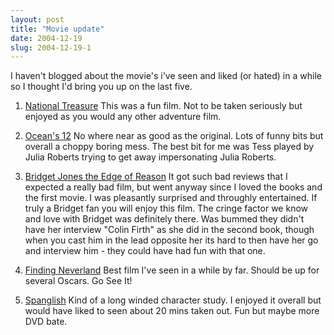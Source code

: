 ```yaml
---
layout: post
title: "Movie update"
date: 2004-12-19
slug: 2004-12-19-1
---
```


I haven&apos;t blogged about the movie&apos;s i&apos;ve seen and liked (or hated) in a while so I thought I&apos;d bring you up on the last five.

1.  [National Treasure](http://www.imdb.com/title/tt0368891/)   This was a fun film.  Not to be taken seriously but enjoyed as you would any other adventure film.  

2.  [Ocean&apos;s 12](http://www.imdb.com/title/tt0349903/)   No where near as good as the original.  Lots of funny bits but overall a choppy boring mess.  The best bit for me was Tess played by Julia Roberts trying to get away impersonating Julia Roberts.

3.  [ Bridget Jones the Edge of Reason](http://www.imdb.com/title/tt0317198/)   It got such bad reviews that I expected a really bad film, but went anyway since I loved the books and the first movie.  I was pleasantly surprised and throughly entertained.  If truly a Bridget fan you will enjoy this film. The cringe factor we know and love with Bridget was definitely there.  Was bummed they didn&apos;t have her interview &quot;Colin Firth&quot; as she did in the second book, though when you cast him in the lead opposite her its hard to then have her go and interview him - they could have had fun with that one.  

4.  [Finding Neverland](http://www.imdb.com/title/tt0308644/)  Best film I&apos;ve seen in a while by far.  Should be up for several Oscars.  Go See It!

5.  [ Spanglish](http://www.imdb.com/title/tt0371246/)  Kind of a long winded character study.  I enjoyed it overall but would have liked to seen about 20 mins taken out.   Fun but maybe more DVD bate.
